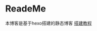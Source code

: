 # ReadeMe
本博客是基于hexo搭建的静态博客
[搭建教程](https://xfx98.github.io/2019/06/20/yong-hexo-da-jian-github-bo-ke/)